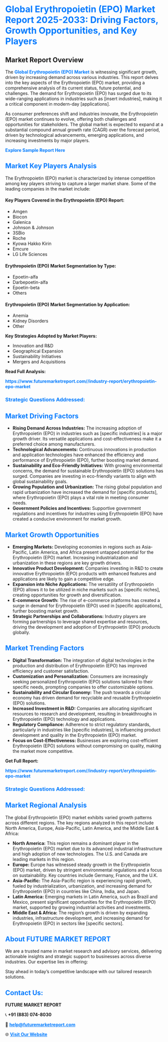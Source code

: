 <h1 style="color: #007BFF;">Global Erythropoietin (EPO) Market Report 2025-2033: Driving Factors, Growth Opportunities, and Key Players</h1>

<section id="overview">
<h2>Market Report Overview</h2>
<p>The <a href="https://www.futuremarketreport.com//industry-report/erythropoietin-epo-market" style="color: #007BFF; text-decoration: none;"><strong>Global Erythropoietin (EPO) Market</strong></a> is witnessing significant growth, driven by increasing demand across various industries. This report delves into the key aspects of the Erythropoietin (EPO) market, providing a comprehensive analysis of its current status, future potential, and challenges. The demand for Erythropoietin (EPO) has surged due to its wide-ranging applications in industries such as [insert industries], making it a critical component in modern-day [applications].</p>
<p>As consumer preferences shift and industries innovate, the Erythropoietin (EPO) market continues to evolve, offering both challenges and opportunities for stakeholders. The global market is expected to expand at a substantial compound annual growth rate (CAGR) over the forecast period, driven by technological advancements, emerging applications, and increasing investments by major players.</p>
</section>

<section id="overview">
<p><a href="https://www.futuremarketreport.com//request-sample/reportId=82828" style="color: #007BFF; text-decoration: none;"><strong>Explore Sample Report Here</strong></a></p>
</section>

<section id="key-players">
<h2 style="color: #007BFF;">Market Key Players Analysis</h2>
<p>The Erythropoietin (EPO) market is characterized by intense competition among key players striving to capture a larger market share. Some of the leading companies in the market include:</p>
<h4>Key Players Covered in the Erythropoietin (EPO) Report:</h4>
<ul><li>Amgen</li><li>Biocon</li><li>Galenica</li><li>Johnson &amp; Johnson</li><li>3SBio</li><li>Roche</li><li>Kyowa Hakko Kirin</li><li>Emcure</li><li>LG Life Sciences</li></ul>
<h4>Erythropoietin (EPO) Market Segmentation by Type:</h4>
<ul><li>Epoetin-alfa</li><li>Darbepoetin-alfa</li><li>Epoetin-beta</li><li>Others</li></ul>

<h4>Erythropoietin (EPO) Market Segmentation by Application:</h4>
<ul><li>Anemia</li><li>Kidney Disorders</li><li>Other</li></ul>
<p><strong>Key Strategies Adopted by Market Players:</strong></p>
<ul>
<li>Innovation and R&D</li>
<li>Geographical Expansion</li>
<li>Sustainability Initiatives</li>
<li>Mergers and Acquisitions</li>
</ul>
</section>

<section>
<p><strong>Read Full Analysis: </strong></p><a href="https://www.futuremarketreport.com//industry-report/erythropoietin-epo-market" style="color: #007BFF; text-decoration: none;"><strong>https://www.futuremarketreport.com//industry-report/erythropoietin-epo-market</strong></a>
<h3 style="color: #007BFF;">Strategic Questions Addressed:</h3>
</section>

<section id="driving-factors">
<h2 style="color: #007BFF;">Market Driving Factors</h2>
<ul>
<li><strong>Rising Demand Across Industries:</strong> The increasing adoption of Erythropoietin (EPO) in industries such as [specific industries] is a major growth driver. Its versatile applications and cost-effectiveness make it a preferred choice among manufacturers.</li>
<li><strong>Technological Advancements:</strong> Continuous innovations in production and application technologies have enhanced the efficiency and performance of Erythropoietin (EPO), further boosting market demand.</li>
<li><strong>Sustainability and Eco-Friendly Initiatives:</strong> With growing environmental concerns, the demand for sustainable Erythropoietin (EPO) solutions has surged. Companies are investing in eco-friendly variants to align with global sustainability goals.</li>
<li><strong>Growing Population and Urbanization:</strong> The rising global population and rapid urbanization have increased the demand for [specific products], where Erythropoietin (EPO) plays a vital role in meeting consumer needs.</li>
<li><strong>Government Policies and Incentives:</strong> Supportive government regulations and incentives for industries using Erythropoietin (EPO) have created a conducive environment for market growth.</li>
</ul>
</section>

<section id="growth-opportunities">
<h2 style="color: #007BFF;">Market Growth Opportunities</h2>
<ul>
<li><strong>Emerging Markets:</strong> Developing economies in regions such as Asia-Pacific, Latin America, and Africa present untapped potential for the Erythropoietin (EPO) market. Increasing industrialization and urbanization in these regions are key growth drivers.</li>
<li><strong>Innovative Product Development:</strong> Companies investing in R&D to create innovative Erythropoietin (EPO) products with enhanced features and applications are likely to gain a competitive edge.</li>
<li><strong>Expansion into Niche Applications:</strong> The versatility of Erythropoietin (EPO) allows it to be utilized in niche markets such as [specific niches], creating opportunities for growth and diversification.</li>
<li><strong>E-commerce Growth:</strong> The rise of e-commerce platforms has created a surge in demand for Erythropoietin (EPO) used in [specific applications], further boosting market growth.</li>
<li><strong>Strategic Partnerships and Collaborations:</strong> Industry players are forming partnerships to leverage shared expertise and resources, driving the development and adoption of Erythropoietin (EPO) products globally.</li>
</ul>
</section>

<section id="trending-factors">
<h2 style="color: #007BFF;">Market Trending Factors</h2>
<ul>
<li><strong>Digital Transformation:</strong> The integration of digital technologies in the production and distribution of Erythropoietin (EPO) has improved efficiency and customer satisfaction.</li>
<li><strong>Customization and Personalization:</strong> Consumers are increasingly seeking personalized Erythropoietin (EPO) solutions tailored to their specific needs, prompting companies to offer customizable options.</li>
<li><strong>Sustainability and Circular Economy:</strong> The push towards a circular economy has driven demand for recyclable and reusable Erythropoietin (EPO) solutions.</li>
<li><strong>Increased Investment in R&D:</strong> Companies are allocating significant resources to research and development, resulting in breakthroughs in Erythropoietin (EPO) technology and applications.</li>
<li><strong>Regulatory Compliance:</strong> Adherence to strict regulatory standards, particularly in industries like [specific industries], is influencing product development and quality in the Erythropoietin (EPO) market.</li>
<li><strong>Focus on Cost-Effectiveness:</strong> Businesses are exploring cost-efficient Erythropoietin (EPO) solutions without compromising on quality, making the market more competitive.</li>
</ul>
</section>

<section>
<p><strong>Get Full Report: </strong></p><a href="https://www.futuremarketreport.com//industry-report/erythropoietin-epo-market" style="color: #007BFF; text-decoration: none;"><strong>https://www.futuremarketreport.com//industry-report/erythropoietin-epo-market</strong></a>
<h3 style="color: #007BFF;">Strategic Questions Addressed:</h3>
</section>


<section id="regional-analysis">
<h2 style="color: #007BFF;">Market Regional Analysis</h2>
<p>The global Erythropoietin (EPO) market exhibits varied growth patterns across different regions. The key regions analyzed in this report include North America, Europe, Asia-Pacific, Latin America, and the Middle East & Africa:</p>
<ul>
<li><strong>North America:</strong> This region remains a dominant player in the Erythropoietin (EPO) market due to its advanced industrial infrastructure and high adoption of new technologies. The U.S. and Canada are leading markets in this region.</li>
<li><strong>Europe:</strong> Europe has witnessed steady growth in the Erythropoietin (EPO) market, driven by stringent environmental regulations and a focus on sustainability. Key countries include Germany, France, and the U.K.</li>
<li><strong>Asia-Pacific:</strong> The Asia-Pacific region is experiencing rapid growth, fueled by industrialization, urbanization, and increasing demand for Erythropoietin (EPO) in countries like China, India, and Japan.</li>
<li><strong>Latin America:</strong> Emerging markets in Latin America, such as Brazil and Mexico, present significant opportunities for the Erythropoietin (EPO) market, supported by growing industrial activities and investments.</li>
<li><strong>Middle East & Africa:</strong> The region’s growth is driven by expanding industries, infrastructure development, and increasing demand for Erythropoietin (EPO) in sectors like [specific sectors].</li>
</ul>
</section>

<footer>
<h2 style="color: #007BFF;">About FUTURE MARKET REPORT</h2>
<p>We are a trusted name in market research and advisory services, delivering actionable insights and strategic support to businesses across diverse industries. Our expertise lies in offering:</p>

<p>Stay ahead in today’s competitive landscape with our tailored research solutions.</p>

<h2 style="color: #007BFF;">Contact Us:</h2>
<p><strong>FUTURE MARKET REPORT</strong></p>
<p>📞 <strong>+91 (883) 074-8030</strong></p>
<p>📧 <strong><a href="mailto:help@futuremarketreport.com" style="color: #007BFF;">help@futuremarketreport.com</a></strong></p>
<p>🌐 <strong><a href="https://www.futuremarketreport.com/" style="color: #007BFF;">Visit Our Website</a></strong></p>
</footer>
